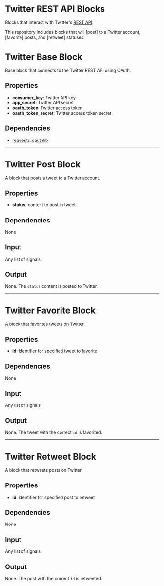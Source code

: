 # Twitter REST API Blocks
Blocks that interact with Twitter's [REST API](https://dev.twitter.com/rest/public).

This repository includes blocks that will [post] to a Twitter account, [favorite] posts, and [retweet] statuses.


Twitter Base Block
=======================
Base block that connects to the Twitter REST API using OAuth.

Properties
----------
* **consumer_key**: Twitter API key
* **app_secret**: Twitter API secret
* **oauth_token**: Twitter access token
* **oauth_token_secret**: Twitter access token secret

Dependencies
----------
* [requests_oauthlib](https://pypi.python.org/pypi/requests-oauthlib)

***

Twitter Post Block
=======================
A block that posts a tweet to a Twitter account.

Properties
----------
* **status**: content to post in tweet

Dependencies
----------
None

Input
----------
Any list of signals.

Output
----------
None. The `status` content is posted to Twitter.

***

Twitter Favorite Block
=======================
A block that favorites tweets on Twitter.

Properties
----------
* **id**: identifier for specified tweet to favorite

Dependencies
----------
None

Input
----------
Any list of signals.

Output
----------
None. The tweet with the correct `id` is favorited.

***

Twitter Retweet Block
=======================
A block that retweets posts on Twitter.

Properties
----------
* **id**: identifier for specified post to retweet

Dependencies
----------
None

Input
----------
Any list of signals.

Output
----------
None. The post with the correct `id` is retweeted.
